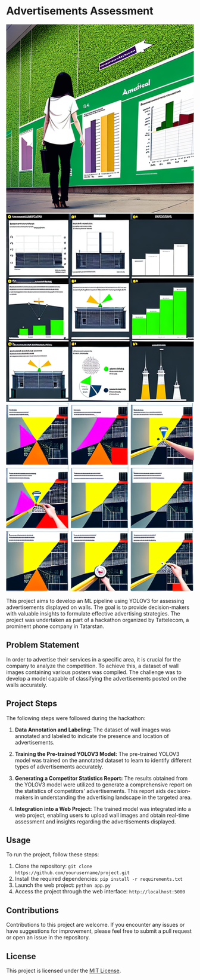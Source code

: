 # Advertisements Assessment

![Advertisement Assessment](yolo1.png) ![Advertisement Assessment 2](yolo2.png) ![Advertisement Assessment 3](yolo3.png)

This project aims to develop an ML pipeline using YOLOV3 for assessing advertisements displayed on walls. The goal is to provide decision-makers with valuable insights to formulate effective advertising strategies. The project was undertaken as part of a hackathon organized by Tattelecom, a prominent phone company in Tatarstan.

## Problem Statement

In order to advertise their services in a specific area, it is crucial for the company to analyze the competition. To achieve this, a dataset of wall images containing various posters was compiled. The challenge was to develop a model capable of classifying the advertisements posted on the walls accurately.

## Project Steps

The following steps were followed during the hackathon:

1. **Data Annotation and Labeling:** The dataset of wall images was annotated and labeled to indicate the presence and location of advertisements.

2. **Training the Pre-trained YOLOV3 Model:** The pre-trained YOLOV3 model was trained on the annotated dataset to learn to identify different types of advertisements accurately.

3. **Generating a Competitor Statistics Report:** The results obtained from the YOLOV3 model were utilized to generate a comprehensive report on the statistics of competitors' advertisements. This report aids decision-makers in understanding the advertising landscape in the targeted area.

4. **Integration into a Web Project:** The trained model was integrated into a web project, enabling users to upload wall images and obtain real-time assessment and insights regarding the advertisements displayed.

## Usage

To run the project, follow these steps:

1. Clone the repository: `git clone https://github.com/yourusername/project.git`
2. Install the required dependencies: `pip install -r requirements.txt`
3. Launch the web project: `python app.py`
4. Access the project through the web interface: `http://localhost:5000`

## Contributions

Contributions to this project are welcome. If you encounter any issues or have suggestions for improvement, please feel free to submit a pull request or open an issue in the repository.

## License

This project is licensed under the [MIT License](LICENSE).
